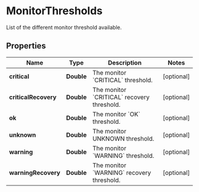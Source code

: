 

# MonitorThresholds

List of the different monitor threshold available.

## Properties

Name | Type | Description | Notes
------------ | ------------- | ------------- | -------------
**critical** | **Double** | The monitor &#x60;CRITICAL&#x60; threshold. |  [optional]
**criticalRecovery** | **Double** | The monitor &#x60;CRITICAL&#x60; recovery threshold. |  [optional]
**ok** | **Double** | The monitor &#x60;OK&#x60; threshold. |  [optional]
**unknown** | **Double** | The monitor UNKNOWN threshold. |  [optional]
**warning** | **Double** | The monitor &#x60;WARNING&#x60; threshold. |  [optional]
**warningRecovery** | **Double** | The monitor &#x60;WARNING&#x60; recovery threshold. |  [optional]



